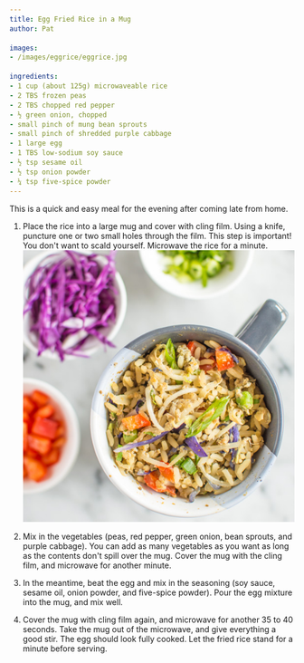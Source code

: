 ```yaml
---
title: Egg Fried Rice in a Mug
author: Pat

images:
- /images/eggrice/eggrice.jpg

ingredients:
- 1 cup (about 125g) microwaveable rice
- 2 TBS frozen peas
- 2 TBS chopped red pepper
- ½ green onion, chopped
- small pinch of mung bean sprouts
- small pinch of shredded purple cabbage
- 1 large egg
- 1 TBS low-sodium soy sauce
- ½ tsp sesame oil
- ½ tsp onion powder
- ¼ tsp five-spice powder
---
```


This is a quick and easy meal for the evening after coming late from home.

1. Place the rice into a large mug and cover with cling film. Using a knife, puncture one or two small holes through the film. This step is important! You don't want to scald yourself. Microwave the rice for a minute. ![Alt Text][1]

2. Mix in the vegetables (peas, red pepper, green onion, bean sprouts, and purple cabbage). You can add as many vegetables as you want as long as the contents don't spill over the mug. Cover the mug with the cling film, and microwave for another minute.
3. In the meantime, beat the egg and mix in the seasoning (soy sauce, sesame oil, onion powder, and five-spice powder). Pour the egg mixture into the mug, and mix well.
4. Cover the mug with cling film again, and microwave for another 35 to 40 seconds. Take the mug out of the microwave, and give everything a good stir. The egg should look fully cooked. Let the fried rice stand for a minute before serving.


[1]: /images/eggrice/eggrice.jpg
